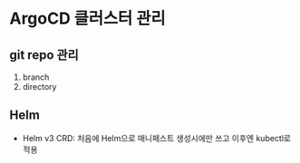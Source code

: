 # ArgoCD 클러스터 관리

## git repo 관리

1. branch
2. directory

## Helm

- Helm v3 CRD: 처음에 Helm으로 매니페스트 생성시에만 쓰고 이후엔 kubectl로 적용
